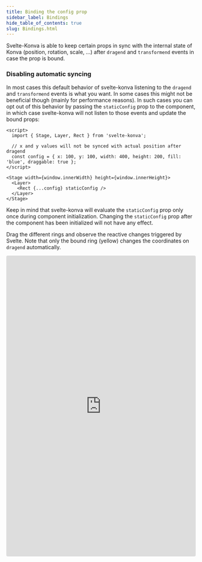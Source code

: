 ```yaml
---
title: Binding the config prop
sidebar_label: Bindings
hide_table_of_contents: true
slug: Bindings.html
---
```


Svelte-Konva is able to keep certain props in sync with the internal state of Konva (position, rotation, scale, ...) after `dragend` and `transformend` events in case the prop is bound.

### Disabling automatic syncing
In most cases this default behavior of svelte-konva listening to the `dragend` and `transformend` events is what you want. In some cases this might not be beneficial though (mainly for performance reasons). In such cases you can opt out of this behavior by passing the `staticConfig` prop to the component, in which case svelte-konva will not listen to those events and update the bound props:
```
<script>
  import { Stage, Layer, Rect } from 'svelte-konva';

  // x and y values will not be synced with actual position after dragend
  const config = { x: 100, y: 100, width: 400, height: 200, fill: 'blue', draggable: true };
</script>

<Stage width={window.innerWidth} height={window.innerHeight}>
  <Layer>
    <Rect {...config} staticConfig />
  </Layer>
</Stage>
```
Keep in mind that svelte-konva will evaluate the `staticConfig` prop only once during component initialization. Changing the `staticConfig` prop after the component has been initialized will not have any effect.

Drag the different rings and observe the reactive changes triggered by Svelte. Note that only the bound ring (yellow) changes the coordinates on `dragend` automatically.

<iframe src="https://codesandbox.io/p/sandbox/github/konvajs/site/tree/master/svelte-demos/bindings?file=/src/App.svelte" style="width:100%; height:800px; border:0; border-radius: 4px; overflow:hidden;" sandbox="allow-modals allow-forms allow-popups allow-scripts allow-same-origin"></iframe>
